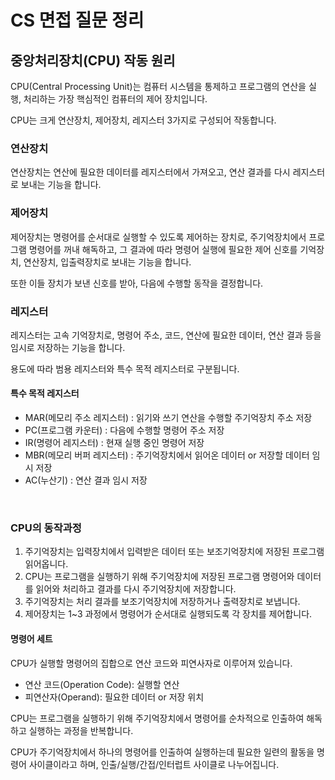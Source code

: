 # CS 면접 질문 정리

## 중앙처리장치(CPU) 작동 원리

CPU(Central Processing Unit)는 컴퓨터 시스템을 통제하고 프로그램의 연산을 실행, 처리하는 가장 핵심적인 컴퓨터의 제어 장치입니다.

CPU는 크게 연산장치, 제어장치, 레지스터 3가지로 구성되어 작동합니다.

### 연산장치

연산장치는 연산에 필요한 데이터를 레지스터에서 가져오고, 연산 결과를 다시 레지스터로 보내는 기능을 합니다.

### 제어장치

제어장치는 명령어를 순서대로 실행할 수 있도록 제어하는 장치로, 주기억장치에서 프로그램 명령어를 꺼내 해독하고, 그 결과에 따라 명령어 실행에 필요한 제어 신호를 기억장치, 연산장치, 입출력장치로 보내는 기능을 합니다.

또한 이들 장치가 보낸 신호를 받아, 다음에 수행할 동작을 결정합니다.

### 레지스터

레지스터는 고속 기억장치로, 명령어 주소, 코드, 연산에 필요한 데이터, 연산 결과 등을 임시로 저장하는 기능을 합니다.

용도에 따라 범용 레지스터와 특수 목적 레지스터로 구분됩니다.

#### 특수 목적 레지스터

- MAR(메모리 주소 레지스터) : 읽기와 쓰기 연산을 수행할 주기억장치 주소 저장
- PC(프로그램 카운터) : 다음에 수행할 명령어 주소 저장
- IR(명령어 레지스터) : 현재 실행 중인 명령어 저장
- MBR(메모리 버퍼 레지스터) : 주기억장치에서 읽어온 데이터 or 저장할 데이터 임시 저장
- AC(누산기) : 연산 결과 임시 저장

<br>

### CPU의 동작과정

1. 주기억장치는 입력장치에서 입력받은 데이터 또는 보조기억장치에 저장된 프로그램 읽어옵니다.
2. CPU는 프로그램을 실행하기 위해 주기억장치에 저장된 프로그램 명령어와 데이터를 읽어와 처리하고 결과를 다시 주기억장치에 저장합니다.
3. 주기억장치는 처리 결과를 보조기억장치에 저장하거나 출력장치로 보냅니다.
4. 제어장치는 1~3 과정에서 명령어가 순서대로 실행되도록 각 장치를 제어합니다.

#### 명령어 세트

CPU가 실행할 명령어의 집합으로 연산 코드와 피연사자로 이루어져 있습니다.

- 연산 코드(Operation Code): 실행할 연산
- 피연산자(Operand): 필요한 데이터 or 저장 위치

CPU는 프로그램을 실행하기 위해 주기억장치에서 명령어를 순차적으로 인출하여 해독하고 실행하는 과정을 반복합니다.

CPU가 주기억장치에서 하나의 명령어를 인출하여 실행하는데 필요한 일련의 활동을 명령어 사이클이라고 하며, 인출/실행/간접/인터럽트 사이클로 나누어집니다.
